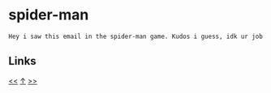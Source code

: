 # spider-man

    Hey i saw this email in the spider-man game. Kudos i guess, idk ur job
## Links

[<<](2018-09-18.md) [↑](../) [>>](../2019/2019-02-17.md)
